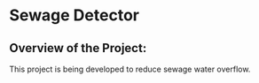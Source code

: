 # Sewage Detector
## Overview of the Project:
This project is being developed to reduce sewage water overflow.

